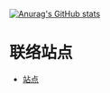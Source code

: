 [![Anurag's GitHub stats](https://github-readme-stats.vercel.app/api?username=1596944197)](https://github.com/anuraghazra/github-readme-stats)

# 联络站点 
- [站点](https://mh33.top/paylist)
